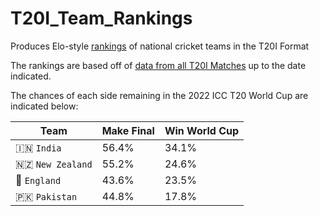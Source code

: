 # T20I_Team_Rankings
Produces Elo-style [rankings](https://github.com/salikfaisal/T20I_Team_Rankings/blob/main/T20I_Team_Ratings.csv) of national cricket teams in the T20I Format

The rankings are based off of [data from all T20I Matches](https://github.com/salikfaisal/T20I_Team_Rankings/blob/main/T20I_Matches_Data.csv) up to the date indicated.

The chances of each side remaining in the 2022 ICC T20 World Cup are indicated below:

Team | Make Final | Win World Cup
--- | --- | ---
:india: `India`| 56.4% | 34.1%
:new_zealand: `New Zealand`| 55.2% | 24.6%
:england: `England`| 43.6% | 23.5%
:pakistan: `Pakistan`| 44.8% | 17.8%
